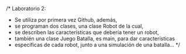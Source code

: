 /* Laboratorio 2: 
 * Se utiliza por primera vez Github, además, 
 * se programan dos clases, una clase Robot de la cual,
 * se describen las características que debería tener un robot,
 * también una clase Juego Batalla, es main, para dar características 
 * específicas de cada robot, junto a una simulación de una batalla...
 */